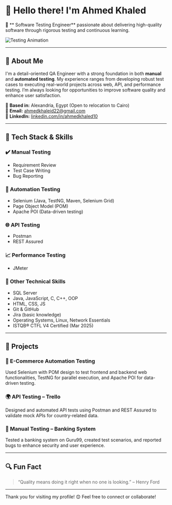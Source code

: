 # 👋 Hello there! I'm Ahmed Khaled

🎯 ** Software Testing Engineer** passionate about delivering high-quality software through rigorous testing and continuous learning.

![Testing Animation](https://media.giphy.com/media/qgQUggAC3Pfv687qPC/giphy.gif)


---

## 💼 About Me
I'm a detail-oriented QA Engineer with a strong foundation in both **manual** and **automated testing**. My experience ranges from developing robust test cases to executing real-world projects across web, API, and performance testing. I’m always looking for opportunities to improve software quality and enhance user satisfaction.

📍 **Based in:** Alexandria, Egypt (Open to relocation to Cairo)  
📧 **Email:** ahmedkhaleid22@gmail.com  
🔗 **LinkedIn:** [linkedin.com/in/ahmedkhaled10](https://www.linkedin.com/in/ahmedkhaled10)  

---

## 🧪 Tech Stack & Skills

### ✔️ Manual Testing
- Requirement Review
- Test Case Writing
- Bug Reporting

### 🤖 Automation Testing
- Selenium (Java, TestNG, Maven, Selenium Grid)
- Page Object Model (POM)
- Apache POI (Data-driven testing)

### 🌐 API Testing
- Postman
- REST Assured

### 📈 Performance Testing
- JMeter

### 🧠 Other Technical Skills
- SQL Server
- Java, JavaScript, C, C++, OOP
- HTML, CSS, JS
- Git & GitHub
- Jira (basic knowledge)
- Operating Systems, Linux, Network Essentials
- ISTQB® CTFL V4 Certified (Mar 2025)

---

## 🚀 Projects

### 🛒 E-Commerce Automation Testing 
Used Selenium with POM design to test frontend and backend web functionalities, TestNG for parallel execution, and Apache POI for data-driven testing.

### 🌍 API Testing – Trello 
Designed and automated API tests using Postman and REST Assured to validate mock APIs for country-related data.

### 🏦 Manual Testing – Banking System 
Tested a banking system on Guru99, created test scenarios, and reported bugs to enhance security and user experience.

---

## 🔍 Fun Fact
> “Quality means doing it right when no one is looking.” – Henry Ford

---

Thank you for visiting my profile! 😊 Feel free to connect or collaborate!

